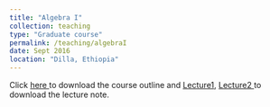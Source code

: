 ```yaml
---
title: "Algebra I"
collection: teaching
type: "Graduate course"
permalink: /teaching/algebraI
date: Sept 2016
location: "Dilla, Ethiopia"
---
```



Click <a href="https://dkboku.github.io/files/AlgebraIcourseoutline.pdf"> here </a> to download the course outline and <a href="https://dkboku.github.io/files/ALG-I-Note.pdf"> Lecture1</a>, <a href="https://dkboku.github.io/files/Alegbra1note.pdf"> Lecture2 </a>  to download the lecture note. 
